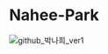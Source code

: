 # Nahee-Park

![github_박나희_ver1](https://user-images.githubusercontent.com/29723695/135609707-c03b694a-bb70-48bd-8d57-c81aa6aab3a4.png)

